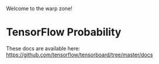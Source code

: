 Welcome to the warp zone!

# TensorFlow Probability

These docs are available here: https://github.com/tensorflow/tensorboard/tree/master/docs
